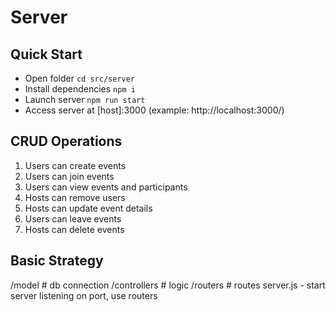 # Server

## Quick Start
- Open folder `cd src/server`
- Install dependencies `npm i`
- Launch server `npm run start`
- Access server at [host]:3000 (example: http://localhost:3000/)

## CRUD Operations
1. Users can create events
2. Users can join events
3. Users can view events and participants
4. Hosts can remove users
5. Hosts can update event details
6. Users can leave events
7. Hosts can delete events

## Basic Strategy
/model # db connection
/controllers # logic
/routers # routes
server.js - start server listening on port, use routers